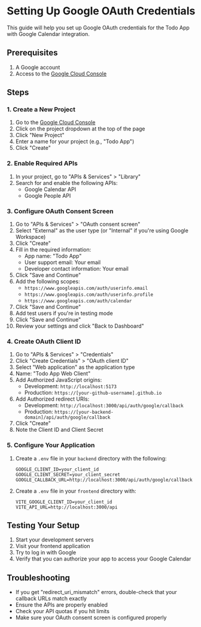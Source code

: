 # Setting Up Google OAuth Credentials

This guide will help you set up Google OAuth credentials for the Todo App with Google Calendar integration.

## Prerequisites

1. A Google account
2. Access to the [Google Cloud Console](https://console.cloud.google.com/)

## Steps

### 1. Create a New Project

1. Go to the [Google Cloud Console](https://console.cloud.google.com/)
2. Click on the project dropdown at the top of the page
3. Click "New Project"
4. Enter a name for your project (e.g., "Todo App")
5. Click "Create"

### 2. Enable Required APIs

1. In your project, go to "APIs & Services" > "Library"
2. Search for and enable the following APIs:
   - Google Calendar API
   - Google People API

### 3. Configure OAuth Consent Screen

1. Go to "APIs & Services" > "OAuth consent screen"
2. Select "External" as the user type (or "Internal" if you're using Google Workspace)
3. Click "Create"
4. Fill in the required information:
   - App name: "Todo App"
   - User support email: Your email
   - Developer contact information: Your email
5. Click "Save and Continue"
6. Add the following scopes:
   - `https://www.googleapis.com/auth/userinfo.email`
   - `https://www.googleapis.com/auth/userinfo.profile`
   - `https://www.googleapis.com/auth/calendar`
7. Click "Save and Continue"
8. Add test users if you're in testing mode
9. Click "Save and Continue"
10. Review your settings and click "Back to Dashboard"

### 4. Create OAuth Client ID

1. Go to "APIs & Services" > "Credentials"
2. Click "Create Credentials" > "OAuth client ID"
3. Select "Web application" as the application type
4. Name: "Todo App Web Client"
5. Add Authorized JavaScript origins:
   - Development: `http://localhost:5173`
   - Production: `https://[your-github-username].github.io`
6. Add Authorized redirect URIs:
   - Development: `http://localhost:3000/api/auth/google/callback`
   - Production: `https://[your-backend-domain]/api/auth/google/callback`
7. Click "Create"
8. Note the Client ID and Client Secret

### 5. Configure Your Application

1. Create a `.env` file in your `backend` directory with the following:
   ```
   GOOGLE_CLIENT_ID=your_client_id
   GOOGLE_CLIENT_SECRET=your_client_secret
   GOOGLE_CALLBACK_URL=http://localhost:3000/api/auth/google/callback
   ```

2. Create a `.env` file in your `frontend` directory with:
   ```
   VITE_GOOGLE_CLIENT_ID=your_client_id
   VITE_API_URL=http://localhost:3000/api
   ```

## Testing Your Setup

1. Start your development servers
2. Visit your frontend application
3. Try to log in with Google
4. Verify that you can authorize your app to access your Google Calendar

## Troubleshooting

- If you get "redirect_uri_mismatch" errors, double-check that your callback URLs match exactly
- Ensure the APIs are properly enabled
- Check your API quotas if you hit limits
- Make sure your OAuth consent screen is configured properly 